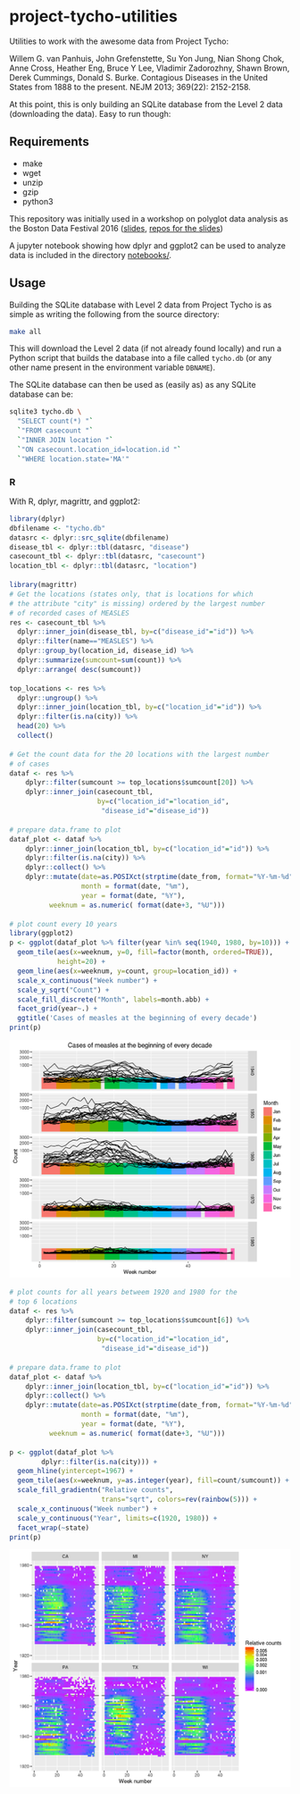 # project-tycho-utilities

Utilities to work with the awesome data from Project Tycho:

Willem G. van Panhuis, John Grefenstette, Su Yon Jung, Nian Shong Chok, Anne Cross, Heather Eng, Bruce Y Lee, Vladimir Zadorozhny, Shawn Brown, Derek Cummings, Donald S. Burke. Contagious Diseases in the United States from 1888 to the present. NEJM 2013; 369(22): 2152-2158.

At this point, this is only building an SQLite database from the Level 2 data (downloading the data). Easy to run though:

## Requirements

- make
- wget
- unzip
- gzip
- python3

This repository was initially used in a workshop on polyglot data analysis
as the Boston Data Festival 2016
([slides](http://lgautier.github.io/odsc-ppda-slides/),
[repos for the slides](https://github.com/lgautier/odsc-ppda-slides))

A jupyter notebook showing how dplyr and ggplot2 can be used to analyze data
is included in the directory [notebooks/](notebooks/).

## Usage

Building the SQLite database with Level 2 data from Project Tycho is as
simple as writing the following from the source directory:

```sh
make all
```

This will download the Level 2 data (if not already found locally) and
run a Python script that builds the database into a file called `tycho.db`
(or any other name present in the environment variable `DBNAME`).

The SQLite database can then be used as (easily as) as any SQLite database
can be:

```sh
sqlite3 tycho.db \
  "SELECT count(*) "`
  `"FROM casecount "`
  `"INNER JOIN location "`
  `"ON casecount.location_id=location.id "`
  `"WHERE location.state='MA'"

```

### R

With R, dplyr, magrittr, and ggplot2:

```R
library(dplyr)
dbfilename <- "tycho.db"
datasrc <- dplyr::src_sqlite(dbfilename)
disease_tbl <- dplyr::tbl(datasrc, "disease")
casecount_tbl <- dplyr::tbl(datasrc, "casecount")
location_tbl <- dplyr::tbl(datasrc, "location")

library(magrittr)
# Get the locations (states only, that is locations for which
# the attribute "city" is missing) ordered by the largest number
# of recorded cases of MEASLES
res <- casecount_tbl %>%
  dplyr::inner_join(disease_tbl, by=c("disease_id"="id")) %>%
  dplyr::filter(name=="MEASLES") %>%
  dplyr::group_by(location_id, disease_id) %>%
  dplyr::summarize(sumcount=sum(count)) %>%
  dplyr::arrange( desc(sumcount))

top_locations <- res %>%
  dplyr::ungroup() %>%
  dplyr::inner_join(location_tbl, by=c("location_id"="id")) %>%
  dplyr::filter(is.na(city)) %>%
  head(20) %>%
  collect()

# Get the count data for the 20 locations with the largest number
# of cases
dataf <- res %>%
    dplyr::filter(sumcount >= top_locations$sumcount[20]) %>%
    dplyr::inner_join(casecount_tbl,
                      by=c("location_id"="location_id",
	                   "disease_id"="disease_id"))

# prepare data.frame to plot
dataf_plot <- dataf %>%
    dplyr::inner_join(location_tbl, by=c("location_id"="id")) %>%
    dplyr::filter(is.na(city)) %>%
    dplyr::collect() %>%
    dplyr::mutate(date=as.POSIXct(strptime(date_from, format="%Y-%m-%d")),
                  month = format(date, "%m"),
                  year = format(date, "%Y"),
		  weeknum = as.numeric( format(date+3, "%U")))

# plot count every 10 years
library(ggplot2)
p <- ggplot(dataf_plot %>% filter(year %in% seq(1940, 1980, by=10))) +
  geom_tile(aes(x=weeknum, y=0, fill=factor(month, ordered=TRUE)),
            height=20) +
  geom_line(aes(x=weeknum, y=count, group=location_id)) +
  scale_x_continuous("Week number") + 
  scale_y_sqrt("Count") +
  scale_fill_discrete("Month", labels=month.abb) +
  facet_grid(year~.) +
  ggtitle('Cases of measles at the beginning of every decade')
print(p)

```

![Figure](measles_decades.png "Count over decades")

```r
# plot counts for all years betweem 1920 and 1980 for the
# top 6 locations
dataf <- res %>%
    dplyr::filter(sumcount >= top_locations$sumcount[6]) %>%
    dplyr::inner_join(casecount_tbl,
                      by=c("location_id"="location_id",
	                   "disease_id"="disease_id"))

# prepare data.frame to plot
dataf_plot <- dataf %>%
    dplyr::inner_join(location_tbl, by=c("location_id"="id")) %>%
    dplyr::collect() %>%
    dplyr::mutate(date=as.POSIXct(strptime(date_from, format="%Y-%m-%d")),
                  month = format(date, "%m"),
                  year = format(date, "%Y"),
		  weeknum = as.numeric( format(date+3, "%U")))

p <- ggplot(dataf_plot %>%
	    dplyr::filter(is.na(city))) +
  geom_hline(yintercept=1967) +
  geom_tile(aes(x=weeknum, y=as.integer(year), fill=count/sumcount)) +
  scale_fill_gradientn("Relative counts",
                       trans="sqrt", colors=rev(rainbow(5))) +
  scale_x_continuous("Week number") +
  scale_y_continuous("Year", limits=c(1920, 1980)) +
  facet_wrap(~state)
print(p)

```

![Figure](measles_tiles.png "Relative counts")
